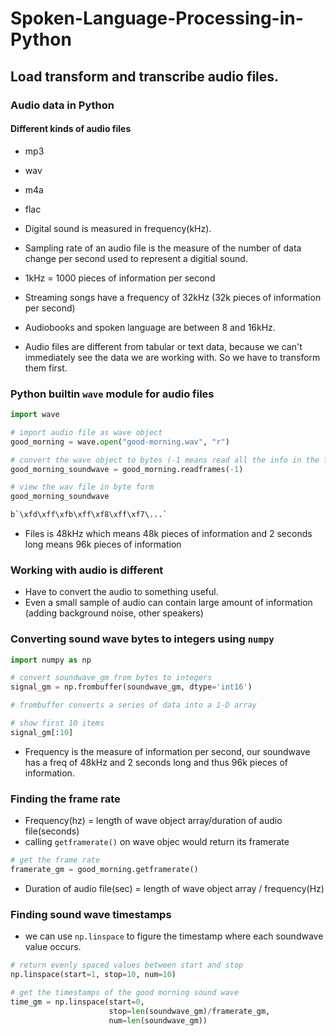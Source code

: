 # Spoken-Language-Processing-in-Python

## Load transform and transcribe audio files.

### Audio data in Python

#### Different kinds of audio files
- mp3
- wav
- m4a
- flac

- Digital sound is measured in frequency(kHz).
- Sampling rate of an audio file is the measure of the number of data change per second used to represent a digitial sound.
- 1kHz = 1000 pieces of information per second
- Streaming songs have a frequency of 32kHz (32k pieces of information per second)
- Audiobooks and spoken language are between 8 and 16kHz.
- Audio files are different from tabular or text data, because we can't immediately see the data we are working with. So we have to transform them first.

### Python builtin `wave` module for audio files

```python
import wave

# import audio file as wave object
good_morning = wave.open("good-morning.wav", "r")

# convert the wave object to bytes (-1 means read all the info in the file)
good_morning_soundwave = good_morning.readframes(-1)

# view the wav file in byte form
good_morning_soundwave

b`\xfd\xff\xfb\xff\xf8\xff\xf7\...`
```
- Files is 48kHz which means 48k pieces of information and 2 seconds long means 96k pieces of information

### Working with audio is different
- Have to convert the audio to something useful.
- Even a small sample of audio can contain large amount of information (adding background noise, other speakers)

### Converting sound wave bytes to integers using `numpy`

```python
import numpy as np

# convert soundwave_gm from bytes to integers
signal_gm = np.frombuffer(soundwave_gm, dtype='int16')

# frombuffer converts a series of data into a 1-D array

# show first 10 items
signal_gm[:10]
```
- Frequency is the measure of information per second, our soundwave has a freq of 48kHz and 2 seconds long and thus 96k pieces of information.

### Finding the frame rate
- Frequency(hz) = length of wave object array/duration of audio file(seconds)
- calling `getframerate()` on wave objec would return its framerate

```python
# get the frame rate
framerate_gm = good_morning.getframerate()
```

- Duration of audio file(sec) = length of wave object array / frequency(Hz)

### Finding sound wave timestamps
- we can use `np.linspace` to figure the timestamp where each soundwave value occurs.

```python
# return evenly spaced values between start and stop
np.linspace(start=1, stop=10, num=10)

# get the timestamps of the good morning sound wave
time_gm = np.linspace(start=0,
                      stop=len(soundwave_gm)/framerate_gm,
                      num=len(soundwave_gm))
```




















```




























